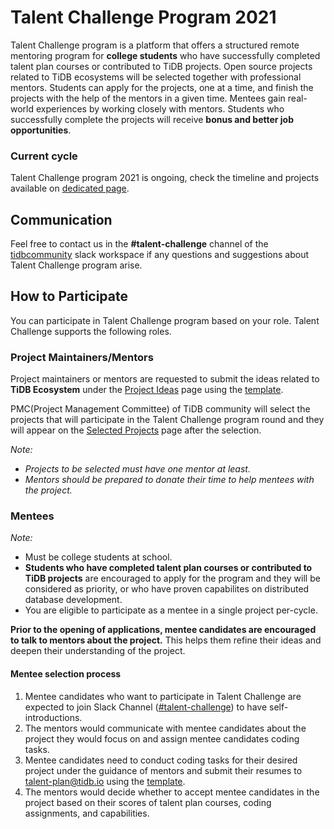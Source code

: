 # Talent Challenge Program 2021

Talent Challenge program is a platform that offers a structured remote mentoring program for **college students** who have successfully completed talent plan courses or contributed to TiDB projects. Open source projects related to TiDB ecosystems will be selected together with professional mentors. Students can apply for the projects, one at a time, and finish the projects with the help of the mentors in a given time. Mentees gain real-world experiences by working closely with mentors. Students who successfully complete the projects will receive **bonus and better job opportunities**.

### Current cycle

Talent Challenge program 2021 is ongoing, check the timeline and projects available on [dedicated page](s1.md).

## Communication

Feel free to contact us in the **#talent-challenge** channel of the [tidbcommunity](https://slack.tidb.io/invite?team=tidb-community&channel=talent-challenge-&ref=github/talent-plan) slack workspace if any questions and suggestions about Talent Challenge program arise.

## How to Participate

You can participate in Talent Challenge program based on your role. Talent Challenge supports the following roles.

### Project Maintainers/Mentors

Project maintainers or mentors are requested to submit the ideas related to **TiDB Ecosystem** under the [Project Ideas](project-ideas.md) page using the [template](PROJECT_IDEA_TEMPLATE.md).

PMC(Project Management Committee) of TiDB community will select the projects that will participate in the Talent Challenge program round and they will appear on the [Selected Projects](selected-projects.md) page after the selection.

*Note:*

- *Projects to be selected must have one mentor at least.*
- *Mentors should be prepared to donate their time to help mentees with the project.*

### Mentees

*Note:*

- Must be college students at school.
- **Students who have completed talent plan courses or contributed to TiDB projects** are encouraged to apply for the program and they will be considered as priority, or who have proven capabilites on distributed database development.
- You are eligible to participate as a mentee in a single project per-cycle.

**Prior to the opening of applications, mentee candidates are encouraged to talk to mentors about the project.** This helps them refine their ideas and deepen their understanding of the project.

#### Mentee selection process

1. Mentee candidates who want to participate in Talent Challenge are expected to join Slack Channel ([#talent-challenge](https://slack.tidb.io/invite?team=tidb-community&channel=talent-challenge-&ref=github/talent-plan)) to have self-introductions.
2. The mentors would communicate with mentee candidates about the project they would focus on and assign mentee candidates coding tasks.
3. Mentee candidates need to conduct coding tasks for their desired project under the guidance of mentors and submit their resumes to [talent-plan@tidb.io](maito:talent-plan@tidb.io) using the [template](MENTEE_APPLY_TEMPLATE.md). 
4. The mentors would decide whether to accept mentee candidates in the project based on their scores of talent plan courses, coding assignments, and capabilities.
